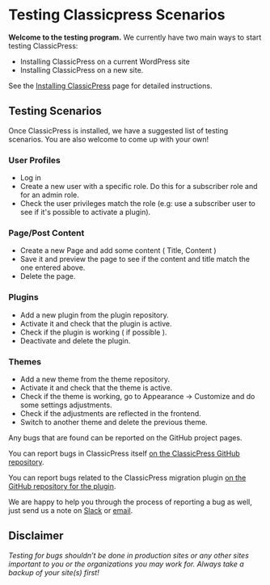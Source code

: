 # Testing Classicpress Scenarios

**Welcome to the testing program.** We currently have two main ways to start testing ClassicPress:

- Installing ClassicPress on a current WordPress site
- Installing ClassicPress on a new site.

See the [Installing ClassicPress](https://docs.classicpress.net/installing-classicpress/) page for detailed instructions.

## Testing Scenarios

Once ClassicPress is installed, we have a suggested list of testing scenarios. You are also welcome to come up with your own!

### User Profiles

- Log in
- Create a new user with a specific role. Do this for a subscriber role and for an admin role.
- Check the user privileges match the role (e.g: use a subscriber user to see if it's possible to activate a plugin).

### Page/Post Content

- Create a new Page and add some content ( Title, Content )
- Save it and preview the page to see if the content and title match the one entered above.
- Delete the page.

### Plugins

- Add a new plugin from the plugin repository.
- Activate it and check that the plugin is active.
- Check if the plugin is working ( if possible ).
- Deactivate and delete the plugin.

### Themes

- Add a new theme from the theme repository.
- Activate it and check that the theme is active.
- Check if the theme is working, go to Appearance -> Customize and do some settings adjustments.
- Check if the adjustments are reflected in the frontend.
- Switch to another theme and delete the previous theme.

Any bugs that are found can be reported on the GitHub project pages.

You can report bugs in ClassicPress itself [on the ClassicPress GitHub repository](https://github.com/ClassicPress/ClassicPress/issues/new).

You can report bugs related to the ClassicPress migration plugin [on the GitHub repository for the plugin](https://github.com/ClassicPress/ClassicPress-Migration-Plugin/issues/new).

We are happy to help you through the process of reporting a bug as well, just send us a note on [Slack](https://www.classicpress.net/join-slack/) or [email](mailto:qa@classicpress.net).

## Disclaimer

_Testing for bugs shouldn’t be done in production sites or any other sites important to you or the organizations you may work for. Always take a backup of your site(s) first!_



